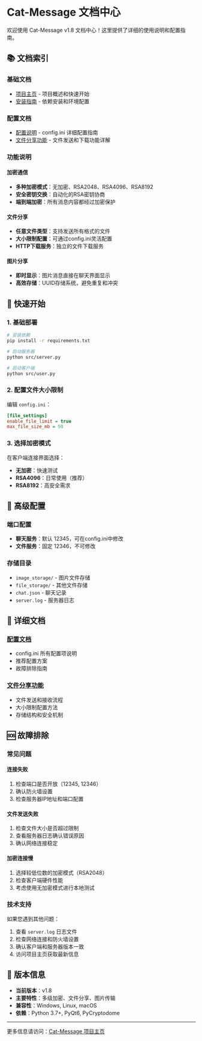 # Cat-Message 文档中心

欢迎使用 Cat-Message v1.8 文档中心！这里提供了详细的使用说明和配置指南。

## 📚 文档索引

### 基础文档
- [项目主页](../README.md) - 项目概述和快速开始
- [安装指南](../README.md#安装依赖) - 依赖安装和环境配置

### 配置文档
- [配置说明](configuration.md) - config.ini 详细配置指南
- [文件分享功能](file-sharing.md) - 文件发送和下载功能详解

### 功能说明

#### 加密通信
- **多种加密模式**：无加密、RSA2048、RSA4096、RSA8192
- **安全密钥交换**：自动化的RSA密钥协商
- **端到端加密**：所有消息内容都经过加密保护

#### 文件分享
- **任意文件类型**：支持发送所有格式的文件
- **大小限制配置**：可通过config.ini灵活配置
- **HTTP下载服务**：独立的文件下载服务

#### 图片分享
- **即时显示**：图片消息直接在聊天界面显示
- **高效存储**：UUID存储系统，避免重复和冲突

## 🚀 快速开始

### 1. 基础部署
```bash
# 安装依赖
pip install -r requirements.txt

# 启动服务器
python src/server.py

# 启动客户端
python src/user.py
```

### 2. 配置文件大小限制
编辑 `config.ini`：
```ini
[file_settings]
enable_file_limit = true
max_file_size_mb = 50
```

### 3. 选择加密模式
在客户端连接界面选择：
- **无加密**：快速测试
- **RSA4096**：日常使用（推荐）
- **RSA8192**：高安全需求

## 🔧 高级配置

### 端口配置
- **聊天服务**：默认 12345，可在config.ini中修改
- **文件服务**：固定 12346，不可修改

### 存储目录
- `image_storage/` - 图片文件存储
- `file_storage/` - 其他文件存储
- `chat.json` - 聊天记录
- `server.log` - 服务器日志

## 📖 详细文档

### [配置文档](configuration.md)
- config.ini 所有配置项说明
- 推荐配置方案
- 故障排除指南

### [文件分享功能](file-sharing.md)
- 文件发送和接收流程
- 大小限制配置方法
- 存储结构和安全机制

## 🆘 故障排除

### 常见问题

#### 连接失败
1. 检查端口是否开放（12345, 12346）
2. 确认防火墙设置
3. 检查服务器IP地址和端口配置

#### 文件发送失败
1. 检查文件大小是否超过限制
2. 查看服务器日志确认错误原因
3. 确认网络连接稳定

#### 加密连接慢
1. 选择较低位数的加密模式（RSA2048）
2. 检查客户端硬件性能
3. 考虑使用无加密模式进行本地测试

### 技术支持

如果您遇到其他问题：
1. 查看 `server.log` 日志文件
2. 检查网络连接和防火墙设置
3. 确认客户端和服务器版本一致
4. 访问项目主页获取最新信息

## 🔄 版本信息

- **当前版本**：v1.8
- **主要特性**：多级加密、文件分享、图片传输
- **兼容性**：Windows, Linux, macOS
- **依赖**：Python 3.7+, PyQt6, PyCryptodome

---

更多信息请访问：[Cat-Message 项目主页](https://github.com/cat-cat-studio/cat-message) 